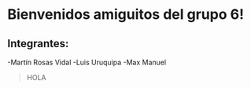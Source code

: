 # Bienvenidos amiguitos del grupo 6!

## Integrantes:

-Martín Rosas Vidal
-Luis Uruquipa
-Max Manuel

> HOLA